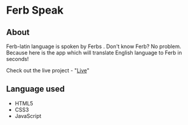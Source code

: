 
# Ferb Speak




## About 
Ferb-latin language is spoken by Ferbs .
Don't know Ferb? No problem. Because here is the app which will translate English language to Ferb in seconds!

Check out the live project - "[Live](https://ferb-latin-translator-bysamyak.netlify.app/)"

## Language used

- HTML5
- CSS3
- JavaScript
